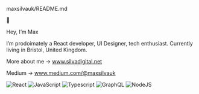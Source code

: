  maxsilvauk/README.md
 
👾

Hey, I’m Max

I’m prodoimately a React developer, UI Designer, tech enthusiast. Currently living in Bristol, United Kingdom. 

More about me → www.silvadigital.net

Medium  → www.medium.com/@maxsilvauk

![React](https://camo.githubusercontent.com/3e00ad0ca29bdc37611d4eadc6003e0616b5bdce80050f5750bcbe4ae8353f97/68747470733a2f2f696d672e736869656c64732e696f2f62616467652f52656163742d3435623864383f6c6f676f3d7265616374)
![JavaScript](https://camo.githubusercontent.com/e243feaafff6cbc99ce869b41494757ce6f39573ca8eea19aa214e33a5210bd9/68747470733a2f2f696d672e736869656c64732e696f2f62616467652f2d6a6176617363726970742d3030303f6c6f676f3d6a617661736372697074266c6f676f436f6c6f723d79656c6c6f77)
![Typescript](https://camo.githubusercontent.com/d3896f28f8880841fbfd447e4c6e846332f7d884daa77c5b5fa043850f8dc039/68747470733a2f2f696d672e736869656c64732e696f2f62616467652f2d547970655363726970742d3030374143433f6c6f676f3d74797065736372697074266c6f676f436f6c6f723d7768697465)
![GraphQL](https://camo.githubusercontent.com/8893cd6e8368fe9b5e3e309322017893fa38d2280e975635a464b795a322beb4/68747470733a2f2f696d672e736869656c64732e696f2f62616467652f2d4772617068516c2d4531303039383f6c6f676f3d6772617068716c266c6f676f436f6c6f723d7768697465)
![NodeJS](https://camo.githubusercontent.com/a8e9e2bc7778a1ba770b9b45309999e020885f50784cbaff6f612c9d323434f5/68747470733a2f2f696d672e736869656c64732e696f2f62616467652f2d4e6f64656a732d3433383533643f6c6f676f3d4e6f64652e6a73266c6f676f436f6c6f723d7768697465)
